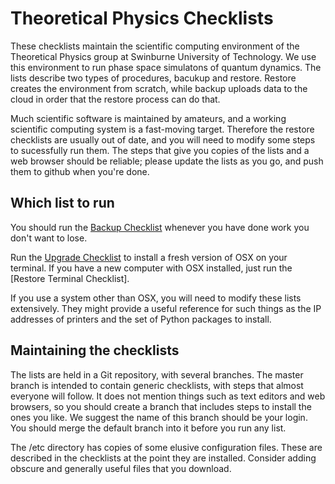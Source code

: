 Theoretical Physics Checklists
===

These checklists maintain the scientific computing environment of the Theoretical Physics group at Swinburne University of Technology.  We use this environment to run phase space simulatons of quantum dynamics.  The lists describe two types of procedures, bacukup and restore.  Restore creates the environment from scratch, while backup uploads data to the cloud in order that the restore process can do that.

Much scientific software is maintained by amateurs, and a working scientific computing system is a fast-moving target.  Therefore the restore checklists are usually out of date, and you will need to modify some steps to sucessfully run them.  The steps that give you copies of the lists and a web browser should be reliable; please update the lists as you go, and push them to github when you're done.


Which list to run
---

You should run the [Backup Checklist](backup.md) whenever you have done work you don't want to lose.

Run the [Upgrade Checklist](upgrade.md) to install a fresh version of OSX on your terminal.  If you have a new computer with OSX installed, just run the [Restore Terminal Checklist].

If you use a system other than OSX, you will need to modify these lists extensively.  They might provide a useful reference for such things as the IP addresses of printers and the set of Python packages to install.


Maintaining the checklists
---

The lists are held in a Git repository, with several branches.  The master branch is intended to contain generic checklists, with steps that almost everyone will follow.  It does not mention things such as text editors and web browsers, so you should create a branch that includes steps to install the ones you like.  We suggest the name of this branch should be your login.  You should merge the default branch into it before you run any list.

The /etc directory has copies of some elusive configuration files.  These are described in the checklists at the point they are installed.  Consider adding obscure and generally useful files that you download.
